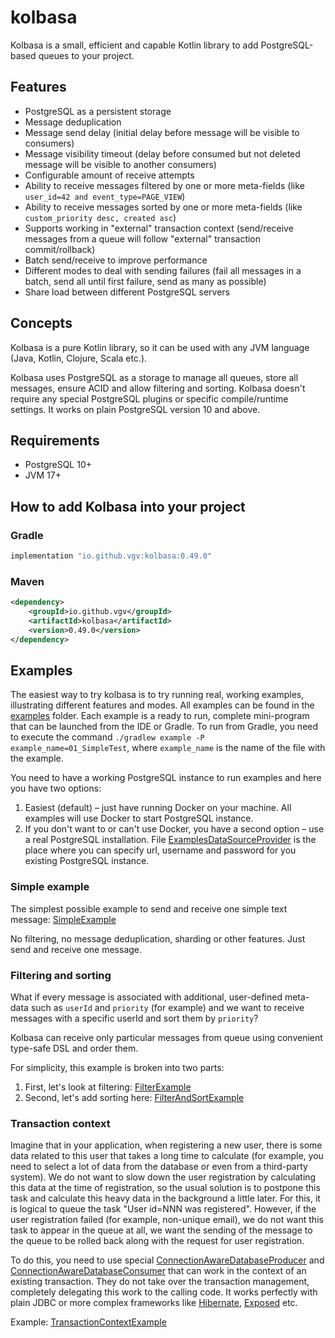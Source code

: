 # kolbasa

Kolbasa is a small, efficient and capable Kotlin library to add PostgreSQL-based queues to your project.

## Features
* PostgreSQL as a persistent storage
* Message deduplication
* Message send delay (initial delay before message will be visible to consumers)
* Message visibility timeout (delay before consumed but not deleted message will be visible to another consumers)
* Configurable amount of receive attempts
* Ability to receive messages filtered by one or more meta-fields (like `user_id=42 and event_type=PAGE_VIEW`)
* Ability to receive messages sorted by one or more meta-fields (like `custom_priority desc, created asc`)
* Supports working in "external" transaction context (send/receive messages from a queue will follow "external" transaction commit/rollback)
* Batch send/receive to improve performance
* Different modes to deal with sending failures (fail all messages in a batch, send all until first failure, send as many as possible)
* Share load between different PostgreSQL servers

## Concepts
Kolbasa is a pure Kotlin library, so it can be used with any JVM language (Java, Kotlin, Clojure, Scala etc.).

Kolbasa uses PostgreSQL as a storage to manage all queues, store all messages, ensure ACID and allow filtering and sorting.
Kolbasa doesn't require any special PostgreSQL plugins or specific compile/runtime settings. It works on plain PostgreSQL
version 10 and above.

## Requirements
* PostgreSQL 10+
* JVM 17+


## How to add Kolbasa into your project
### Gradle
```groovy
implementation "io.github.vgv:kolbasa:0.49.0"
```
### Maven
```xml
<dependency>
    <groupId>io.github.vgv</groupId>
    <artifactId>kolbasa</artifactId>
    <version>0.49.0</version>
</dependency>
```

## Examples
The easiest way to try kolbasa is to try running real, working examples, illustrating different features and modes. All examples
can be found in the [examples](src/test/kotlin/examples) folder. Each example is a ready to run, complete mini-program that can
be launched from the IDE or Gradle. To run from Gradle, you need to execute the command `./gradlew example -P example_name=01_SimpleTest`,
where `example_name` is the name of the file with the example.

You need to have a working PostgreSQL instance to run examples and here you have two options:
1) Easiest (default) – just have running Docker on your machine. All examples will use Docker to start PostgreSQL instance.
2) If you don't want to or can't use Docker, you have a second option – use a real PostgreSQL installation.
File [ExamplesDataSourceProvider](src/test/kotlin/examples/ExamplesDataSourceProvider.kt) is the place where you can specify url, username and password for you existing PostgreSQL instance.

### Simple example
The simplest possible example to send and receive one simple text message: [SimpleExample](src/test/kotlin/examples/SimpleExample.kt)

No filtering, no message deduplication, sharding or other features. Just send and receive one message.

### Filtering and sorting
What if every message is associated with additional, user-defined meta-data such as `userId` and `priority` (for example) and
we want to receive messages with a specific userId and sort them by `priority`?

Kolbasa can receive only particular messages from queue using convenient type-safe DSL and order them.

For simplicity, this example is broken into two parts:
1) First, let's look at filtering: [FilterExample](src/test/kotlin/examples/FilterExample.kt)
2) Second, let's add sorting here: [FilterAndSortExample](src/test/kotlin/examples/FilterAndSortExample.kt)

### Transaction context
Imagine that in your application, when registering a new user, there is some data related to this user that takes a long time to
calculate (for example, you need to select a lot of data from the database or even from a third-party system). We do not want to
slow down the user registration by calculating this data at the time of registration, so the usual solution is to postpone this
task and calculate this heavy data in the background a little later. For this, it is logical to queue the task "User id=NNN was registered".
However, if the user registration failed (for example, non-unique email), we do not want this task to appear in the queue at all,
we want the sending of the message to the queue to be rolled back along with the request for user registration.

To do this, you need to use special [ConnectionAwareDatabaseProducer](src/main/kotlin/kolbasa/producer/connection/ConnectionAwareDatabaseProducer.kt)
and [ConnectionAwareDatabaseConsumer](src/main/kotlin/kolbasa/consumer/connection/ConnectionAwareDatabaseConsumer.kt) that can
work in the context of an existing transaction. They do not take over the transaction management, completely delegating this work
to the calling code. It works perfectly with plain JDBC or more complex frameworks like [Hibernate](https://hibernate.org),
[Exposed](https://jetbrains.github.io/Exposed/home.html) etc.

Example: [TransactionContextExample](src/test/kotlin/examples/TransactionContextExample.kt)
